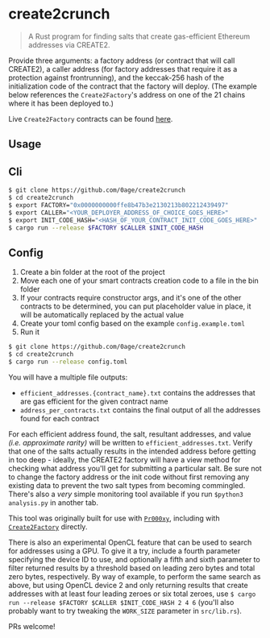 # create2crunch

> A Rust program for finding salts that create gas-efficient Ethereum addresses via CREATE2.

Provide three arguments: a factory address (or contract that will call CREATE2), a caller address (for factory addresses that require it as a protection against frontrunning), and the keccak-256 hash of the initialization code of the contract that the factory will deploy. 
(The example below references the `Create2Factory`'s address on one of the 21 chains where it has been deployed to.)

Live `Create2Factory` contracts can be found [here](https://blockscan.com/address/0x0000000000ffe8b47b3e2130213b802212439497).

## Usage

## Cli

```sh
$ git clone https://github.com/0age/create2crunch
$ cd create2crunch
$ export FACTORY="0x0000000000ffe8b47b3e2130213b802212439497"
$ export CALLER="<YOUR_DEPLOYER_ADDRESS_OF_CHOICE_GOES_HERE>"
$ export INIT_CODE_HASH="<HASH_OF_YOUR_CONTRACT_INIT_CODE_GOES_HERE>"
$ cargo run --release $FACTORY $CALLER $INIT_CODE_HASH
```

## Config

1. Create a bin folder at the root of the project
2. Move each one of your smart contracts creation code to a file in the bin folder
3. If your contracts require constructor args, and it's one of the other contracts to be determined, you can put placeholder value in place, it will be automatically replaced by the actual value
4. Create your toml config based on the example `config.example.toml`
5. Run it
```sh
$ git clone https://github.com/0age/create2crunch
$ cd create2crunch
$ cargo run --release config.toml
```

You will have a multiple file outputs:
- `efficient_addresses.{contract_name}.txt` contains the addresses that are gas efficient for the given contract name
- `address_per_contracts.txt` contains the final output of all the addresses found for each contract


For each efficient address found, the salt, resultant addresses, and value *(i.e. approximate rarity)* will be written to `efficient_addresses.txt`. Verify that one of the salts actually results in the intended address before getting in too deep - ideally, the CREATE2 factory will have a view method for checking what address you'll get for submitting a particular salt. Be sure not to change the factory address or the init code without first removing any existing data to prevent the two salt types from becoming commingled. There's also a *very* simple monitoring tool available if you run `$python3 analysis.py` in another tab.

This tool was originally built for use with [`Pr000xy`](https://github.com/0age/Pr000xy), including with [`Create2Factory`](https://github.com/0age/Pr000xy/blob/master/contracts/Create2Factory.sol) directly.

There is also an experimental OpenCL feature that can be used to search for addresses using a GPU. To give it a try, include a fourth parameter specifying the device ID to use, and optionally a fifth and sixth parameter to filter returned results by a threshold based on leading zero bytes and total zero bytes, respectively. By way of example, to perform the same search as above, but using OpenCL device 2 and only returning results that create addresses with at least four leading zeroes or six total zeroes, use `$ cargo run --release $FACTORY $CALLER $INIT_CODE_HASH 2 4 6` (you'll also probably want to try tweaking the `WORK_SIZE` parameter in `src/lib.rs`).

PRs welcome!
